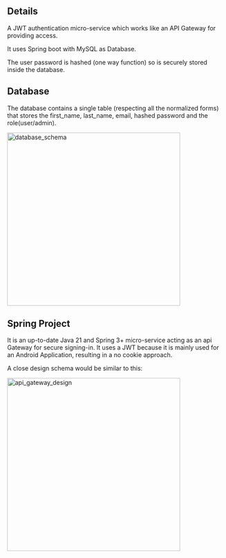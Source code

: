 ## Details

A JWT authentication micro-service which works like an API Gateway for providing access.

It uses Spring boot with MySQL as Database.

The user password is hashed (one way function) so is securely stored inside the database.

## Database 

The database contains a single table (respecting all the normalized forms) that stores the first_name, last_name, email, hashed password and the role(user/admin).

<img src ="https://github.com/flaviumircia/auth-api-sync/assets/74871618/7d40dade-8420-4ba1-88c4-3fb11b64d596" alt ="database_schema" height="400px"/>

## Spring Project

It is an up-to-date Java 21 and Spring 3+ micro-service acting as an api Gateway for secure signing-in. It uses a JWT because it is mainly used for an Android Application, resulting in a no cookie approach.

A close design schema would be similar to this:

<img src ="https://github.com/flaviumircia/auth-api-sync/assets/74871618/9faec127-5874-48c0-9ea3-249f4340cacf" alt ="api_gateway_design" height="400px"/>
